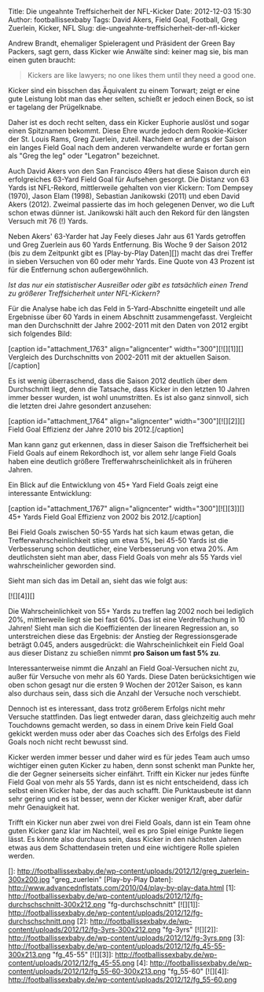 Title: Die ungeahnte Treffsicherheit der NFL-Kicker
Date: 2012-12-03 15:30
Author: footballissexbaby
Tags: David Akers, Field Goal, Football, Greg Zuerlein, Kicker, NFL
Slug: die-ungeahnte-treffsicherheit-der-nfl-kicker

Andrew Brandt, ehemaliger Spieleragent und Präsident der Green Bay
Packers, sagt gern, dass Kicker wie Anwälte sind: keiner mag sie, bis
man einen guten braucht: 
> Kickers are like lawyers; no one likes them
> until they need a good one.

Kicker sind ein bisschen das Äquivalent zu einem Torwart; zeigt er eine
gute Leistung lobt man das eher selten, schießt er jedoch einen Bock, so
ist er tagelang der Prügelknabe.

Daher ist es doch recht selten, dass ein Kicker Euphorie auslöst und
sogar einen Spitznamen bekommt. Diese Ehre wurde jedoch dem
Rookie-Kicker der St. Louis Rams, Greg Zuerlein, zuteil. Nachdem er
anfangs der Saison ein langes Field Goal nach dem anderen verwandelte
wurde er fortan gern als "Greg the leg" oder "Legatron" bezeichnet.

Auch David Akers von den San Francisco 49ers hat diese Saison durch ein
erfolgreiches 63-Yard Field Goal für Aufsehen gesorgt. Die Distanz von
63 Yards ist NFL-Rekord, mittlerweile gehalten von vier Kickern: Tom
Dempsey (1970), Jason Elam (1998), Sebastian Janikowski (2011) und eben
David Akers (2012). Zweimal passierte das im hoch gelegenen Denver, wo
die Luft schon etwas dünner ist. Janikowski hält auch den Rekord für den
längsten Versuch mit 76 (!) Yards.

Neben Akers' 63-Yarder hat Jay Feely dieses Jahr aus 61 Yards getroffen
und Greg Zuerlein aus 60 Yards Entfernung. Bis Woche 9 der Saison 2012
(bis zu dem Zeitpunkt gibt es [Play-by-Play Daten][]) macht das drei
Treffer in sieben Versuchen von 60 oder mehr Yards. Eine Quote von 43
Prozent ist für die Entfernung schon außergewöhnlich.

*Ist das nur ein statistischer Ausreißer oder gibt es tatsächlich einen
Trend zu größerer Treffsicherheit unter NFL-Kickern?*

Für die Analyse habe ich das Feld in 5-Yard-Abschnitte eingeteilt und
alle Ergebnisse über 60 Yards in einem Abschnitt zusammengefasst.
Vergleicht man den Durchschnitt der Jahre 2002-2011 mit den Daten von
2012 ergibt sich folgendes Bild:

[caption id="attachment\_1763" align="aligncenter"
width="300"][![][1]][] Vergleich des Durchschnitts von 2002-2011 mit der
aktuellen Saison.[/caption]

Es ist wenig überraschend, dass die Saison 2012 deutlich über dem
Durchschnitt liegt, denn die Tatsache, dass Kicker in den letzten 10
Jahren immer besser wurden, ist wohl unumstritten. Es ist also ganz
sinnvoll, sich die letzten drei Jahre gesondert anzusehen:

[caption id="attachment\_1764" align="aligncenter"
width="300"][![][2]][] Field Goal Effizienz der Jahre 2010 bis
2012.[/caption]

Man kann ganz gut erkennen, dass in dieser Saison die Treffsicherheit
bei Field Goals auf einem Rekordhoch ist, vor allem sehr lange Field
Goals haben eine deutlich größere Trefferwahrscheinlichkeit als in
früheren Jahren.

Ein Blick auf die Entwicklung von 45+ Yard Field Goals zeigt eine
interessante Entwicklung:

[caption id="attachment\_1767" align="aligncenter"
width="300"][![][3]][] 45+ Yards Field Goal Effizienz von 2002 bis
2012.[/caption]

Bei Field Goals zwischen 50-55 Yards hat sich kaum etwas getan, die
Trefferwahrscheinlichkeit stieg um etwa 5%, bei 45-50 Yards ist die
Verbesserung schon deutlicher, eine Verbesserung von etwa 20%. Am
deutlichsten sieht man aber, dass Field Goals von mehr als 55 Yards viel
wahrscheinlicher geworden sind.

Sieht man sich das im Detail an, sieht das wie folgt aus:

[![][4]][]

Die Wahrscheinlichkeit von 55+ Yards zu treffen lag 2002 noch bei
lediglich 20%, mittlerweile liegt sie bei fast 60%. Das ist eine
Verdreifachung in 10 Jahren! Sieht man sich die Koeffizienten der
linearen Regression an, so unterstreichen diese das Ergebnis: der
Anstieg der Regressionsgerade beträgt 0.045, anders ausgedrückt: die
Wahrscheinlichkeit ein Field Goal aus dieser Distanz zu schießen nimmt
**pro Saison um fast 5% zu**.

Interessanterweise nimmt die Anzahl an Field Goal-Versuchen nicht zu,
außer für Versuche von mehr als 60 Yards. Diese Daten berücksichtigen
wie oben schon gesagt nur die ersten 9 Wochen der 2012er Saison, es kann
also durchaus sein, dass sich die Anzahl der Versuche noch verschiebt.

Dennoch ist es interessant, dass trotz größerem Erfolgs nicht mehr
Versuche stattfinden. Das liegt entweder daran, dass gleichzeitig auch
mehr Touchdowns gemacht werden, so dass in einem Drive kein Field Goal
gekickt werden muss oder aber das Coaches sich des Erfolgs des Field
Goals noch nicht recht bewusst sind.

Kicker werden immer besser und daher wird es für jedes Team auch umso
wichtiger einen guten Kicker zu haben, denn sonst schenkt man Punkte
her, die der Gegner seinerseits sicher einfährt. Trifft ein Kicker nur
jedes fünfte Field Goal von mehr als 55 Yards, dann ist es nicht
entscheidend, dass ich selbst einen Kicker habe, der das auch schafft.
Die Punktausbeute ist dann sehr gering und es ist besser, wenn der
Kicker weniger Kraft, aber dafür mehr Genauigkeit hat.

Trifft ein Kicker nun aber zwei von drei Field Goals, dann ist ein Team
ohne guten Kicker ganz klar im Nachteil, weil es pro Spiel einige Punkte
liegen lässt. Es könnte also durchaus sein, dass Kicker in den nächsten
Jahren etwas aus dem Schattendasein treten und eine wichtigere Rolle
spielen werden.

  []: http://footballissexbaby.de/wp-content/uploads/2012/12/greg_zuerlein-300x200.jpg
    "greg_zuerlein"
  [Play-by-Play Daten]: http://www.advancednflstats.com/2010/04/play-by-play-data.html
  [1]: http://footballissexbaby.de/wp-content/uploads/2012/12/fg-durchschschnitt-300x212.png
    "fg-durchschschnitt"
  [![][1]]: http://footballissexbaby.de/wp-content/uploads/2012/12/fg-durchschschnitt.png
  [2]: http://footballissexbaby.de/wp-content/uploads/2012/12/fg-3yrs-300x212.png
    "fg-3yrs"
  [![][2]]: http://footballissexbaby.de/wp-content/uploads/2012/12/fg-3yrs.png
  [3]: http://footballissexbaby.de/wp-content/uploads/2012/12/fg_45-55-300x213.png
    "fg_45-55"
  [![][3]]: http://footballissexbaby.de/wp-content/uploads/2012/12/fg_45-55.png
  [4]: http://footballissexbaby.de/wp-content/uploads/2012/12/fg_55-60-300x213.png
    "fg_55-60"
  [![][4]]: http://footballissexbaby.de/wp-content/uploads/2012/12/fg_55-60.png
